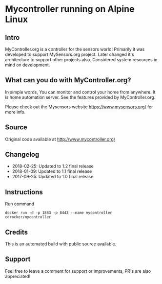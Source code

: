 # Mycontroller running on Alpine Linux

## Intro

MyController.org is a controller for the sensors world! Primarily it was developed to support MySensors.org project. Later changed it's architecture to support other projects also. Considered system resources in mind on development.

## What can you do with MyController.org?

In simple words, You can monitor and control your home from anywhere. It is home automation server. See the features provided by MyController.org.

Please check out the Mysensors website https://www.mysensors.org/ for more info.

## Source

Original code available at http://www.mycontroller.org/

## Changelog

* 2018-02-25: Updated to 1.2 final release
* 2018-01-09: Updated to 1.1 final release
* 2017-09-25: Updated to 1.0 final release

## Instructions

Run command

```
docker run -d -p 1883 -p 8443 --name mycontroller cdrocker/mycontroller
```

## Credits

This is an automated build with public source available.

## Support

Feel free to leave a comment for support or improvements, PR's are also appreciated!
